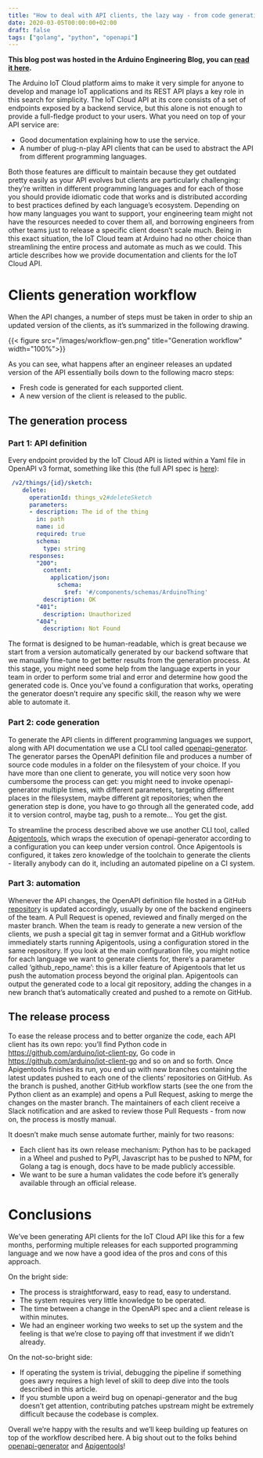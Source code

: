 ```yaml
---
title: "How to deal with API clients, the lazy way - from code generation to release management"
date: 2020-03-05T00:00:00+02:00
draft: false
tags: ["golang", "python", "openapi"]
---
```


**This blog post was hosted in the Arduino Engineering Blog, you can
[read it here](https://blog.arduino.cc/2020/03/05/how-to-deal-with-api-clients-the-lazy-way-from-code-generation-to-release-management/).**


The Arduino IoT Cloud platform aims to make it very simple for anyone to develop
and manage IoT applications and its REST API plays a key role in this search for
simplicity. The IoT Cloud API at its core consists of a set of endpoints exposed
by a backend service, but this alone is not enough to provide a full-fledge
product to your users. What you need on top of your API service are:

* Good documentation explaining how to use the service.
* A number of plug-n-play API clients that can be used to abstract the API from
  different programming languages.

Both those features are difficult to maintain because they get outdated pretty
easily as your API evolves but clients are particularly challenging: they’re
written in different programming languages and for each of those you should
provide idiomatic code that works and is distributed according to best practices
defined by each language’s ecosystem.
Depending on how many languages you want to support, your engineering team might
not have the resources needed to cover them all, and borrowing engineers from
other teams just to release a specific client doesn’t scale much.
Being in this exact situation, the IoT Cloud team at Arduino had no other choice
than streamlining the entire process and automate as much as we could. This
article describes how we provide documentation and clients for the IoT Cloud
API.

# Clients generation workflow

When the API changes, a number of steps must be taken in order to ship an
updated version of the clients, as it’s summarized in the following drawing.

{{< figure src="/images/workflow-gen.png" title="Generation workflow" width="100%">}}


As you can see, what happens after an engineer releases an updated version of
the API essentially boils down to the following macro steps:

* Fresh code is generated for each supported client.
* A new version of the client is released to the public.

## The generation process

### Part 1: API definition

Every endpoint provided by the IoT Cloud API is listed within a Yaml file in
OpenAPI v3 format, something like this (the full API spec is [here](https://github.com/arduino/clients-iot-api/tree/master/spec/v2)):

```yaml
 /v2/things/{id}/sketch:
    delete:
      operationId: things_v2#deleteSketch
      parameters:
      - description: The id of the thing
        in: path
        name: id
        required: true
        schema:
          type: string
      responses:
        "200":
          content:
            application/json:
              schema:
                $ref: '#/components/schemas/ArduinoThing'
          description: OK
        "401":
          description: Unauthorized
        "404":
          description: Not Found
```

The format is designed to be human-readable, which is great because we start
from a version automatically generated by our backend software that we manually
fine-tune to get better results from the generation process. At this stage, you
might need some help from the language experts in your team in order to perform
some trial and error and determine how good the generated code is. Once you’ve
found a configuration that works, operating the generator doesn’t require any
specific skill, the reason why we were able to automate it.

### Part 2: code generation

To generate the API clients in different programming languages we support, along
with API documentation we use a CLI tool called [openapi-generator]. The generator
parses the OpenAPI definition file and produces a number of source code modules
in a folder on the filesystem of your choice. If you have more than one client
to generate, you will notice very soon how cumbersome the process can get: you
might need to invoke openapi-generator multiple times, with different
parameters, targeting different places in the filesystem, maybe different git
repositories; when the generation step is done, you have to go through all the
generated code, add it to version control, maybe tag, push to a remote… You get
the gist.

To streamline the process described above we use another CLI tool, called
[Apigentools], which wraps the execution of openapi-generator according to a
configuration you can keep under version control. Once Apigentools is
configured, it takes zero knowledge of the toolchain to generate the clients -
literally anybody can do it, including an automated pipeline on a CI system.

### Part 3: automation

Whenever the API changes, the OpenAPI definition file hosted in a GitHub
[repository](https://github.com/arduino/clients-iot-api) is updated accordingly,
usually by one of the backend engineers of the team. A Pull Request is opened,
reviewed and finally merged on the master branch. When the team is ready to
generate a new version of the clients, we push a special git tag in semver
format and a GitHub workflow immediately starts running Apigentools, using a
configuration stored in the same repository. If you look at the main
configuration file, you might notice for each language we want to generate
clients for, there’s a parameter called ‘github_repo_name’: this is a killer
feature of Apigentools that let us push the automation process beyond the
original plan. Apigentools can output the generated code to a local git
repository, adding the changes in a new branch that’s automatically created and
pushed to a remote on GitHub.

## The release process

To ease the release process and to better organize the code, each API client has
its own repo: you’ll find Python code in
https://github.com/arduino/iot-client-py, Go code in
https://github.com/arduino/iot-client-go and so on and so forth. Once
Apigentools finishes its run, you end up with new branches containing the latest
updates pushed to each one of the clients’ repositories on GitHub. As the branch
is pushed, another GitHub workflow starts (see the one from the Python client as
an example) and opens a Pull Request, asking to merge the changes on the master
branch. The maintainers of each client receive a Slack notification and are
asked to review those Pull Requests - from now on, the process is mostly manual.

It doesn’t make much sense automate further, mainly for two reasons:

* Each client has its own release mechanism: Python has to be packaged in a
  Wheel and pushed to PyPI, Javascript has to be pushed to NPM, for Golang a tag
  is enough, docs have to be made publicly accessible.
* We want to be sure a human validates the code before it’s generally available
  through an official release.

# Conclusions

We’ve been generating API clients for the IoT Cloud API like this for a few
months, performing multiple releases for each supported programming language and
we now have a good idea of the pros and cons of this approach.

On the bright side:

* The process is straightforward, easy to read, easy to understand.
* The system requires very little knowledge to be operated.
* The time between a change in the OpenAPI spec and a client release is within
  minutes.
* We had an engineer working two weeks to set up the system and the feeling is
  that we’re close to paying off that investment if we didn’t already.

On the not-so-bright side:

* If operating the system is trivial, debugging the pipeline if something goes
  awry requires a high level of skill to deep dive into the tools described in
  this article.
* If you stumble upon a weird bug on openapi-generator and the bug doesn’t get
  attention, contributing patches upstream might be extremely difficult because
  the codebase is complex.

Overall we’re happy with the results and we’ll keep building up features on top
of the workflow described here. A big shout out to the folks behind
[openapi-generator] and [Apigentools]!

[openapi-generator]: https://github.com/OpenAPITools/openapi-generator
[Apigentools]: https://github.com/DataDog/apigentools